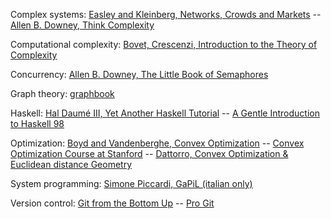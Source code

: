 Complex systems:
   [Easley and Kleinberg, Networks, Crowds and Markets](http://www.cs.cornell.edu/home/kleinber/networks-book/)
-- [Allen B. Downey, Think Complexity](http://www.greenteapress.com/compmod/)

Computational complexity:
   [Bovet, Crescenzi, Introduction to the Theory of Complexity](http://www.informatica.uniroma2.it/upload/2009/IT/bovetcrescenzi.pdf)

Concurrency:
   [Allen B. Downey, The Little Book of Semaphores](http://greenteapress.com/semaphores/)

Graph theory:
   [graphbook](http://code.google.com/p/graphbook/)

Haskell:
   [Hal Daumé III, Yet Another Haskell Tutorial](http://www.umiacs.umd.edu/~hal/docs/daume02yaht.pdf)
-- [A Gentle Introduction to Haskell 98](http://www.haskell.org/tutorial/haskell-98-tutorial.pdf)

Optimization:
   [Boyd and Vandenberghe, Convex Optimization](http://www.stanford.edu/~boyd/cvxbook/)
-- [Convex Optimization Course at Stanford](http://www.youtube.com/course?list=EC3940DD956CDF0622)
-- [Dattorro, Convex Optimization & Euclidean distance Geometry](http://meboo.convexoptimization.com/access.html)

System programming:
   [Simone Piccardi, GaPiL (italian only)](http://gapil.gnulinux.it/)

Version control:
   [Git from the Bottom Up](http://ftp.newartisans.com/pub/git.from.bottom.up.pdf)
-- [Pro Git](http://git-scm.com/book)
   
